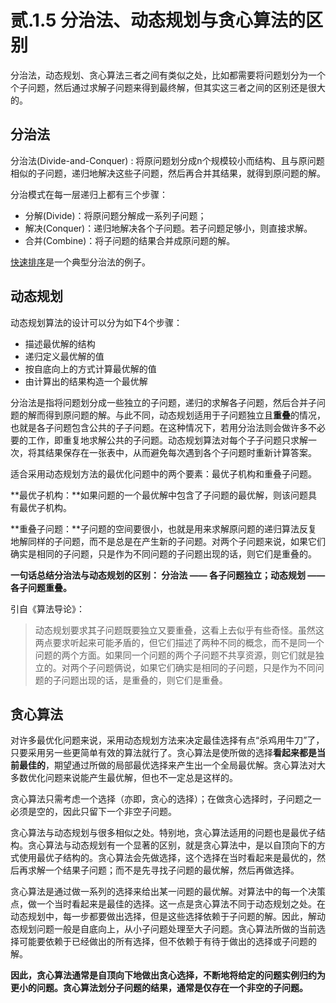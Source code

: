 # 贰.1.5 分治法、动态规划与贪心算法的区别

分治法，动态规划、贪心算法三者之间有类似之处，比如都需要将问题划分为一个个子问题，然后通过求解子问题来得到最终解，但其实这三者之间的区别还是很大的。

## **分治法**

分治法\(Divide-and-Conquer\) : 将原问题划分成n个规模较小而结构、且与原问题相似的子问题，递归地解决这些子问题，然后再合并其结果，就得到原问题的解。

分治模式在每一层递归上都有三个步骤：

* 分解\(Divide\)：将原问题分解成一系列子问题；
* 解决\(Conquer\)：递归地解决各个子问题。若子问题足够小，则直接求解。
* 合并\(Combine\)：将子问题的结果合并成原问题的解。

[快速排序](2.1.1.md#kuai-su-pai-xu)是一个典型分治法的例子。

## **动态规划**

动态规划算法的设计可以分为如下4个步骤：

* 描述最优解的结构
* 递归定义最优解的值
* 按自底向上的方式计算最优解的值
* 由计算出的结果构造一个最优解

分治法是指将问题划分成一些独立的子问题，递归的求解各子问题，然后合并子问题的解而得到原问题的解。与此不同，动态规划适用于子问题独立且**重叠**的情况，也就是各子问题包含公共的子子问题。在这种情况下，若用分治法则会做许多不必要的工作，即重复地求解公共的子问题。动态规划算法对每个子子问题只求解一次，将其结果保存在一张表中，从而避免每次遇到各个子问题时重新计算答案。

适合采用动态规划方法的最优化问题中的两个要素：最优子机构和重叠子问题。

**最优子机构：**如果问题的一个最优解中包含了子问题的最优解，则该问题具有最优子机构。

**重叠子问题：**子问题的空间要很小，也就是用来求解原问题的递归算法反复地解同样的子问题，而不是总是在产生新的子问题。对两个子问题来说，如果它们确实是相同的子问题，只是作为不同问题的子问题出现的话，则它们是重叠的。

**一句话总结分治法与动态规划的区别： 分治法 —— 各子问题独立；动态规划 —— 各子问题重叠。**

引自《算法导论》：

> 动态规划要求其子问题既要独立又要重叠，这看上去似乎有些奇怪。虽然这两点要求听起来可能矛盾的，但它们描述了两种不同的概念，而不是同一个问题的两个方面。如果同一个问题的两个子问题不共享资源，则它们就是独立的。对两个子问题俩说，如果它们确实是相同的子问题，只是作为不同问题的子问题出现的话，是重叠的，则它们是重叠。

## **贪心算法**

对许多最优化问题来说，采用动态规划方法来决定最佳选择有点“杀鸡用牛刀”了，只要采用另一些更简单有效的算法就行了。贪心算法是使所做的选择**看起来都是当前最佳的**，期望通过所做的局部最优选择来产生出一个全局最优解。贪心算法对大多数优化问题来说能产生最优解，但也不一定总是这样的。

贪心算法只需考虑一个选择（亦即，贪心的选择）；在做贪心选择时，子问题之一必须是空的，因此只留下一个非空子问题。

贪心算法与动态规划与很多相似之处。特别地，贪心算法适用的问题也是最优子结构。贪心算法与动态规划有一个显著的区别，就是贪心算法中，是以自顶向下的方式使用最优子结构的。贪心算法会先做选择，这个选择在当时看起来是最优的，然后再求解一个结果子问题；而不是先寻找子问题的最优解，然后再做选择。

贪心算法是通过做一系列的选择来给出某一问题的最优解。对算法中的每一个决策点，做一个当时看起来是最佳的选择。这一点是贪心算法不同于动态规划之处。在动态规划中，每一步都要做出选择，但是这些选择依赖于子问题的解。因此，解动态规划问题一般是自底向上，从小子问题处理至大子问题。贪心算法所做的当前选择可能要依赖于已经做出的所有选择，但不依赖于有待于做出的选择或子问题的解。

**因此，贪心算法通常是自顶向下地做出贪心选择，不断地将给定的问题实例归约为更小的问题。贪心算法划分子问题的结果，通常是仅存在一个非空的子问题。**

